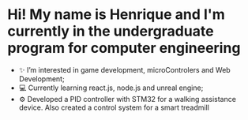 # Hi! My name is Henrique and I'm currently in the undergraduate program for computer engineering

* ✨ I’m interested in game development, microControlers and Web Development;
* 💻 Currently learning react.js, node.js and unreal engine;
* ⚙️ Developed a PID controller with STM32 for a walking assistance device. Also created a control system for a smart treadmill

  

<!---
HenriqCaetano/HenriqCaetano is a ✨ special ✨ repository because its `README.md` (this file) appears on your GitHub profile.
You can click the Preview link to take a look at your changes.
--->
